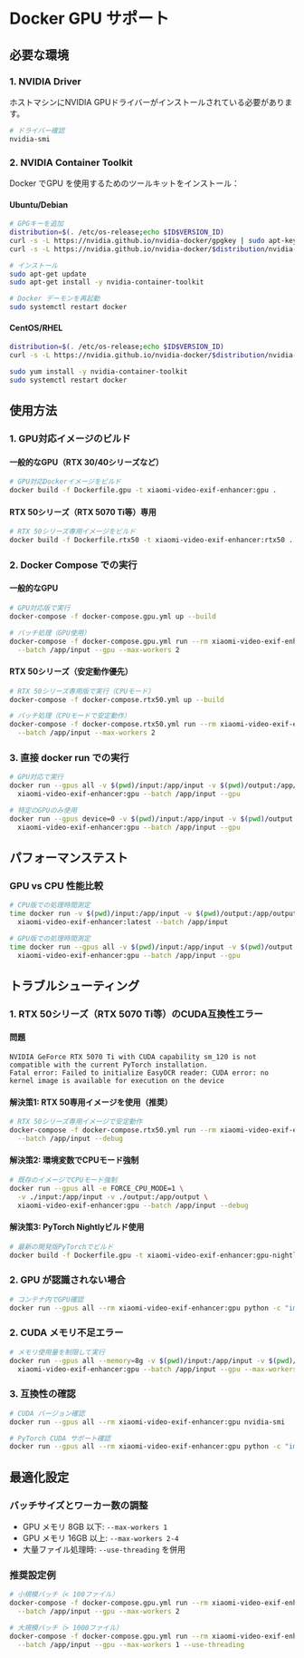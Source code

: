 # Docker GPU サポート

## 必要な環境

### 1. NVIDIA Driver
ホストマシンにNVIDIA GPUドライバーがインストールされている必要があります。

```bash
# ドライバー確認
nvidia-smi
```

### 2. NVIDIA Container Toolkit
Docker でGPU を使用するためのツールキットをインストール：

#### Ubuntu/Debian
```bash
# GPGキーを追加
distribution=$(. /etc/os-release;echo $ID$VERSION_ID)
curl -s -L https://nvidia.github.io/nvidia-docker/gpgkey | sudo apt-key add -
curl -s -L https://nvidia.github.io/nvidia-docker/$distribution/nvidia-docker.list | sudo tee /etc/apt/sources.list.d/nvidia-docker.list

# インストール
sudo apt-get update
sudo apt-get install -y nvidia-container-toolkit

# Docker デーモンを再起動
sudo systemctl restart docker
```

#### CentOS/RHEL
```bash
distribution=$(. /etc/os-release;echo $ID$VERSION_ID)
curl -s -L https://nvidia.github.io/nvidia-docker/$distribution/nvidia-docker.repo | sudo tee /etc/yum.repos.d/nvidia-docker.repo

sudo yum install -y nvidia-container-toolkit
sudo systemctl restart docker
```

## 使用方法

### 1. GPU対応イメージのビルド

#### 一般的なGPU（RTX 30/40シリーズなど）
```bash
# GPU対応Dockerイメージをビルド
docker build -f Dockerfile.gpu -t xiaomi-video-exif-enhancer:gpu .
```

#### RTX 50シリーズ（RTX 5070 Ti等）専用
```bash
# RTX 50シリーズ専用イメージをビルド
docker build -f Dockerfile.rtx50 -t xiaomi-video-exif-enhancer:rtx50 .
```

### 2. Docker Compose での実行

#### 一般的なGPU
```bash
# GPU対応版で実行
docker-compose -f docker-compose.gpu.yml up --build

# バッチ処理（GPU使用）
docker-compose -f docker-compose.gpu.yml run --rm xiaomi-video-exif-enhancer \
  --batch /app/input --gpu --max-workers 2
```

#### RTX 50シリーズ（安定動作優先）
```bash
# RTX 50シリーズ専用版で実行（CPUモード）
docker-compose -f docker-compose.rtx50.yml up --build

# バッチ処理（CPUモードで安定動作）
docker-compose -f docker-compose.rtx50.yml run --rm xiaomi-video-exif-enhancer \
  --batch /app/input --max-workers 2
```

### 3. 直接 docker run での実行
```bash
# GPU対応で実行
docker run --gpus all -v $(pwd)/input:/app/input -v $(pwd)/output:/app/output \
  xiaomi-video-exif-enhancer:gpu --batch /app/input --gpu

# 特定のGPUのみ使用
docker run --gpus device=0 -v $(pwd)/input:/app/input -v $(pwd)/output:/app/output \
  xiaomi-video-exif-enhancer:gpu --batch /app/input --gpu
```

## パフォーマンステスト

### GPU vs CPU 性能比較
```bash
# CPU版での処理時間測定
time docker run -v $(pwd)/input:/app/input -v $(pwd)/output:/app/output \
  xiaomi-video-exif-enhancer:latest --batch /app/input

# GPU版での処理時間測定
time docker run --gpus all -v $(pwd)/input:/app/input -v $(pwd)/output:/app/output \
  xiaomi-video-exif-enhancer:gpu --batch /app/input --gpu
```

## トラブルシューティング

### 1. RTX 50シリーズ（RTX 5070 Ti等）のCUDA互換性エラー

#### 問題
```
NVIDIA GeForce RTX 5070 Ti with CUDA capability sm_120 is not compatible with the current PyTorch installation.
Fatal error: Failed to initialize EasyOCR reader: CUDA error: no kernel image is available for execution on the device
```

#### 解決策1: RTX 50専用イメージを使用（推奨）
```bash
# RTX 50シリーズ専用イメージで安定動作
docker-compose -f docker-compose.rtx50.yml run --rm xiaomi-video-exif-enhancer \
  --batch /app/input --debug
```

#### 解決策2: 環境変数でCPUモード強制
```bash
# 既存のイメージでCPUモード強制
docker run --gpus all -e FORCE_CPU_MODE=1 \
  -v ./input:/app/input -v ./output:/app/output \
  xiaomi-video-exif-enhancer:gpu --batch /app/input --debug
```

#### 解決策3: PyTorch Nightlyビルド使用
```bash
# 最新の開発版PyTorchでビルド
docker build -f Dockerfile.gpu -t xiaomi-video-exif-enhancer:gpu-nightly .
```

### 2. GPU が認識されない場合
```bash
# コンテナ内でGPU確認
docker run --gpus all --rm xiaomi-video-exif-enhancer:gpu python -c "import torch; print(f'CUDA available: {torch.cuda.is_available()}')"
```

### 2. CUDA メモリ不足エラー
```bash
# メモリ使用量を制限して実行
docker run --gpus all --memory=8g -v $(pwd)/input:/app/input -v $(pwd)/output:/app/output \
  xiaomi-video-exif-enhancer:gpu --batch /app/input --gpu --max-workers 1
```

### 3. 互換性の確認
```bash
# CUDA バージョン確認
docker run --gpus all --rm xiaomi-video-exif-enhancer:gpu nvidia-smi

# PyTorch CUDA サポート確認
docker run --gpus all --rm xiaomi-video-exif-enhancer:gpu python -c "import torch; print(f'PyTorch version: {torch.__version__}'); print(f'CUDA version: {torch.version.cuda}'); print(f'cuDNN version: {torch.backends.cudnn.version()}')"
```

## 最適化設定

### バッチサイズとワーカー数の調整
- GPU メモリ 8GB 以下: `--max-workers 1`
- GPU メモリ 16GB 以上: `--max-workers 2-4`
- 大量ファイル処理時: `--use-threading` を併用

### 推奨設定例
```bash
# 小規模バッチ（< 100ファイル）
docker-compose -f docker-compose.gpu.yml run --rm xiaomi-video-exif-enhancer \
  --batch /app/input --gpu --max-workers 2

# 大規模バッチ（> 1000ファイル）
docker-compose -f docker-compose.gpu.yml run --rm xiaomi-video-exif-enhancer \
  --batch /app/input --gpu --max-workers 1 --use-threading
```